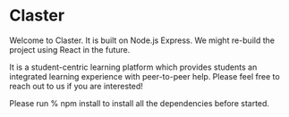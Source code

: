 # Claster
Welcome to Claster.
It is built on Node.js Express. We might re-build the project using React in the future. 

It is a student-centric learning platform which provides students an integrated learning experience with peer-to-peer help.
Please feel free to reach out to us if you are interested!

Please run 
% npm install
to install all the dependencies before started.

